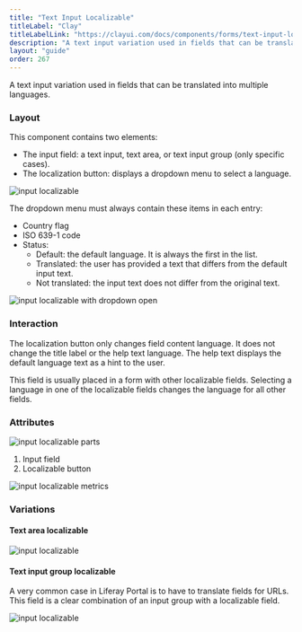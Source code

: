 ```yaml
---
title: "Text Input Localizable"
titleLabel: "Clay"
titleLabelLink: "https://clayui.com/docs/components/forms/text-input-localizable.html"
description: "A text input variation used in fields that can be translated into multiple languages."
layout: "guide"
order: 267
---
```


A text input variation used in fields that can be translated into multiple languages.

### Layout

This component contains two elements:

* The input field: a text input, text area, or text input group (only specific cases).
* The localization button: displays a dropdown menu to select a language.

![input localizable](/images/lexicon/InputLocalizable.jpg)

The dropdown menu must always contain these items in each entry:
* Country flag
* ISO 639-1 code
* Status:
    * Default: the default language. It is always the first in the list.
    * Translated: the user has provided a text that differs from the default input text.
    * Not translated: the input text does not differ from the original text.

![input localizable with dropdown open](/images/lexicon/InputLocalizableOpen.jpg)

### Interaction

The localization button only changes field content language. It does not change the title label or the help text language. The help text displays the default language text as a hint to the user.

This field is usually placed in a form with other localizable fields. Selecting a language in one of the localizable fields changes the language for all other fields.

### Attributes

![input localizable parts](/images/lexicon/InputLocalizableParts.jpg)

1. Input field
2. Localizable button

![input localizable metrics](/images/lexicon/InputLocalizableMetrics.jpg)


### Variations

#### Text area localizable

![input localizable](/images/lexicon/InputLocalizableArea.jpg)

#### Text input group localizable

A very common case in Liferay Portal is to have to translate fields for URLs. This field is a clear combination of an input group with a localizable field.

![input localizable](/images/lexicon/InputLocalizableGroupUrl.jpg)
